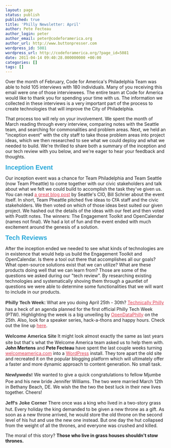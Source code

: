 ```yaml
---
layout: page
status: publish
published: true
title: 'Philly Newsletter: April'
author: Pete Fecteau
author_login: peter
author_email: peter@codeforamerica.org
author_url: http://www.buttonpresser.com
wordpress_id: 5081
wordpress_url: http://codeforamerica.org/?page_id=5081
date: 2011-04-14 09:40:28.000000000 +00:00
categories: []
tags: []
---
```

Over the month of February, Code for America's Philadelphia Team was able to hold 105 interviews with 180 individuals. Many of you receiving this email were one of those interviewees. The entire team at Code for America would like to thank you for spending your time with us. The information we collected in these interviews is a very important part of the process to create technologies that will improve the City of Philadelphia.

That process too will rely on your involvement. We spent the month of March reading through every interview, comparing notes with the Seattle team, and searching for commonalities and problem areas. Next, we held an "inception event" with the city staff to take those problem areas into project ideas, which we then researched to see what we could deploy and what we needed to build. We're thrilled to share both a summary of the inception and our tech review with you below, and we're eager to hear your feedback and thoughts.

<span style="font-size: 20px; font-weight: bold; color: #25a7d9; font-family: arial; line-height: 110%;">Inception Event</span>

Our inception event was a chance for Team Philadelphia and Team Seattle (now Team Pheattle) to come together with our civic stakeholders and talk about what we felt we could build to accomplish the task they've given us. You can read <a style="color: #de3b4f;" href="http://schrier.wordpress.com/2011/03/25/the-inception-event-cfa/">a great blog post</a> by Seattle's CIO, Bill Schrier about the event itself. In short, Team Pheattle pitched five ideas to CfA staff and the civic stakeholders. We then voted on which of those ideas best suited our given project. We hashed out the details of the ideas with our feet and then voted with PostIt notes. The winners: The Engagement Toolkit and OpenCalendar (names not final). We had a lot of fun and the event ended with much excitement around the genesis of a solution.

<span style="font-size: 20px; font-weight: bold; color: #25a7d9; font-family: arial; line-height: 110%;">Tech Reviews</span>

After the inception ended we needed to see what kinds of technologies are in existence that would help us build the Engagement Toolkit and OpenCalendar. Is there a tool out there that accomplishes all our goals? What open-source solutions exist that we can utilize? What are these products doing well that we can learn from? Those are some of the questions we asked during our "tech review". By researching existing technologies and systematically shoving them through a gauntlet of questions we were able to determine some functionalities that we will want to include in our products.

<span style="font-size: 11px; font-weight: normal; color: #999999; font-family: arial; line-height: 150%;">
<span style="font-size: 15px; font-weight: bold; color: #333333; font-family: arial; line-height: 150%;">Philly Tech Week:</span></span>
What are you doing April 25th - 30th? <a style="color: #de3b4f;" href="www.technicallyphilly.com">Technically Philly</a> has a heck of an agenda planned for the first official Philly Tech Week (PTW). Highlighting the week is a big unveiling by <a style="color: #de3b4f;" href="http://phillytechweek.com/">OpenDataPhilly</a> on the 25th. Also, look for a speaker series, hack-a-thons and happy hours. Check out the line up <a style="color: #de3b4f;" href="http://technicallyphilly.com/2011/04/05/philly-tech-week-update-free-lunchtime-speaker-series-event-details-reservations-and-more">here</a>.

<span style="font-size: 15px; font-weight: bold; color: #333333; font-family: arial; line-height: 150%;">Welcome America Site</span>
It might look almost exactly the same as last years site but that's what the Welcome America team asked us to help them with. <strong>John Mertens</strong> and <strong>Pete Fecteau</strong> have spent the last couple weeks turning <a style="color: #de3b4f;" href="http://welcomeamerica.com">welcomeamerica.com</a> into a <a style="color: #de3b4f;" href="www.wordpress.org">WordPress</a> install. They tore apart the old site and recreated it on the popular blogging platform which will ultimately offer a faster and more dynamic approach to content generation. No small task.

<span style="font-size: 15px; font-weight: bold; color: #333333; font-family: arial; line-height: 150%;">Newlyweds!</span>
We wanted to give a quick congratulations to fellow Mjumbe Poe and his new bride Jennifer Williams. The two were married March 12th in Bethany Beach, DE. We wish the the two the best luck in their new lives together. Cheers!

<span style="font-size: 15px; font-weight: bold; color: #333333; font-family: arial; line-height: 150%;">Jeff's Joke Corner</span>
There once was a king who lived in a two-story grass hut. Every holiday the king demanded to be given a new throne as a gift. As soon as a new throne arrived, he would store the old throne on the second level of his hut and use the new one instead. But one day the hut collapsed from the weight of all the thrones, and everyone was crushed and killed.

The moral of this story? <strong>Those who live in grass houses shouldn't stow thrones.</strong>
